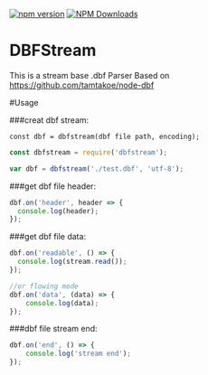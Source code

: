 [![npm version](https://badge.fury.io/js/dbfstream.svg)](https://badge.fury.io/js/dbfstream) [![NPM Downloads](https://img.shields.io/npm/dt/dbfstream.svg)](https://www.npmjs.com/package/dbfstream)

DBFStream
===
This is a stream base .dbf Parser
Based on https://github.com/tamtakoe/node-dbf

#Usage

###creat dbf stream:

`const dbf = dbfstream(dbf file path, encoding);`

```js
const dbfstream = require('dbfstream');

var dbf = dbfstream('./test.dbf', 'utf-8');
```

###get dbf file header:

```js
dbf.on('header', header => {
  console.log(header);
});
```

###get dbf file data:

```js
dbf.on('readable', () => {
  console.log(stream.read());
});

//or flowing mode
dbf.on('data', (data) => {
    console.log(data);
});
```

###dbf file stream end:

```js
dbf.on('end', () => {
    console.log('stream end');
});
```

